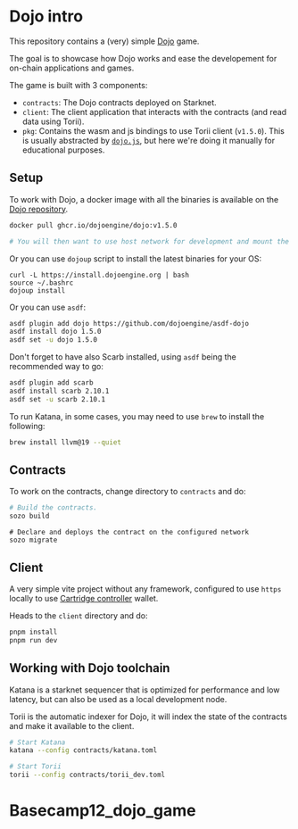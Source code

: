 # Dojo intro

This repository contains a (very) simple [Dojo](https://book.dojoengine.org/) game.

The goal is to showcase how Dojo works and ease the developement for on-chain applications and games.

The game is built with 3 components:

- `contracts`: The Dojo contracts deployed on Starknet.
- `client`: The client application that interacts with the contracts (and read data using Torii).
- `pkg`: Contains the wasm and js bindings to use Torii client (`v1.5.0`). This is usually abstracted by [`dojo.js`](https://github.com/dojoengine/dojo.js), but here we're doing it manually for educational purposes.

## Setup

To work with Dojo, a docker image with all the binaries is available on the [Dojo repository](https://github.com/dojoengine/dojo/pkgs/container/dojo).

```bash
docker pull ghcr.io/dojoengine/dojo:v1.5.0

# You will then want to use host network for development and mount the contracts directory.
```

Or you can use `dojoup` script to install the latest binaries for your OS:
```
curl -L https://install.dojoengine.org | bash
source ~/.bashrc
dojoup install
```

Or you can use `asdf`:

```bash
asdf plugin add dojo https://github.com/dojoengine/asdf-dojo
asdf install dojo 1.5.0
asdf set -u dojo 1.5.0
```

Don't forget to have also Scarb installed, using `asdf` being the recommended way to go:

```bash
asdf plugin add scarb
asdf install scarb 2.10.1
asdf set -u scarb 2.10.1
```

To run Katana, in some cases, you may need to use `brew` to install the following:

```bash
brew install llvm@19 --quiet
```

## Contracts

To work on the contracts, change directory to `contracts` and do:

```bash
# Build the contracts.
sozo build
```

```
# Declare and deploys the contract on the configured network
sozo migrate
```

## Client

A very simple vite project without any framework, configured to use `https` locally to use [Cartridge controller](https://docs.cartridge.gg/controller/overview) wallet.

Heads to the `client` directory and do:

```bash
pnpm install
pnpm run dev
```

## Working with Dojo toolchain

Katana is a starknet sequencer that is optimized for performance and low latency, but can also be used as a local development node.

Torii is the automatic indexer for Dojo, it will index the state of the contracts and make it available to the client.

```bash
# Start Katana
katana --config contracts/katana.toml

# Start Torii
torii --config contracts/torii_dev.toml
```
# Basecamp12_dojo_game
